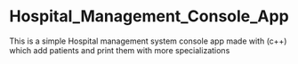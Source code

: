 # Hospital_Management_Console_App
This is a simple Hospital management system console app made with (c++) which add patients and print them with more specializations 
